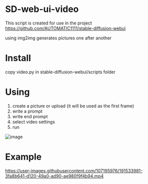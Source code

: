 # SD-web-ui-video

This script is created for use in the project https://github.com/AUTOMATIC1111/stable-diffusion-webui

using img2img generates pictures one after another

# Install
copy video.py in stable-diffusion-webui/scripts folder

# Using
1. create a picture or upload (it will be used as the first frame)
2. write a prompt
3. write end prompt
4. select video settings
5. run

![image](https://user-images.githubusercontent.com/107195976/191533315-b09e0e08-ec0c-4a86-a1fc-c451438a4e98.png)


# Example
https://user-images.githubusercontent.com/107195976/191533981-3fa8b641-d120-49a0-ad90-ae980f9f4b94.mp4

